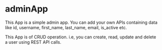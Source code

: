 # adminApp

This App is a simple admin app.
You can add your own APIs containing data like id, username, first_name, last_name, email, is_active etc.

This App is of CRUD operation.
i.e, you can create, read, update and delete a user using REST API calls.
